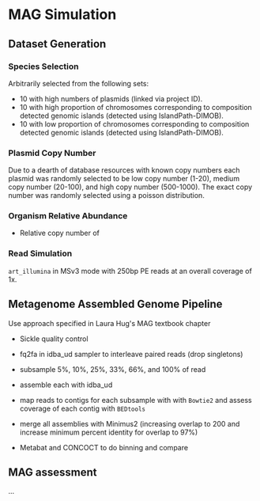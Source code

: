 # MAG Simulation

## Dataset Generation 
### Species Selection

Arbitrarily selected from the following sets:

- 10 with high numbers of plasmids (linked via project ID).
- 10 with high proportion of chromosomes corresponding to composition detected genomic islands (detected using IslandPath-DIMOB).
- 10 with low proportion of chromosomes corresponding to composition detected genomic islands (detected using IslandPath-DIMOB).

### Plasmid Copy Number

Due to a dearth of database resources with known copy numbers each plasmid was randomly selected to be low copy number (1-20), medium copy number (20-100), and high copy number (500-1000).
The exact copy number was randomly selected using a poisson distribution.

### Organism Relative Abundance

- Relative copy number of 

### Read Simulation

`art_illumina` in MSv3 mode with 250bp PE reads at an overall coverage of 1x.

## Metagenome Assembled Genome Pipeline

Use approach specified in Laura Hug's MAG textbook chapter

- Sickle quality control

- fq2fa in idba\_ud sampler to interleave paired reads (drop singletons) 

- subsample 5%, 10%, 25%, 33%, 66%, and 100% of read

- assemble each with idba\_ud

- map reads to contigs for each subsample with with `Bowtie2` and assess coverage of each contig with `BEDtools`

- merge all assemblies with Minimus2 (increasing overlap to 200 and increase minimum percent identity for overlap to 97%)

- Metabat and CONCOCT to do binning and compare

## MAG assessment

...
